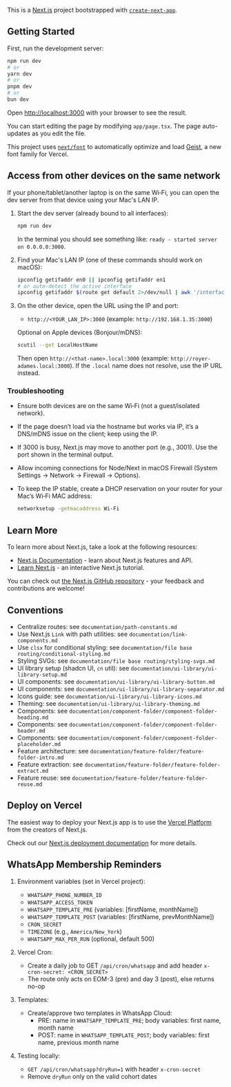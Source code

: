 This is a [Next.js](https://nextjs.org) project bootstrapped with [`create-next-app`](https://nextjs.org/docs/app/api-reference/cli/create-next-app).

## Getting Started

First, run the development server:

```bash
npm run dev
# or
yarn dev
# or
pnpm dev
# or
bun dev
```

Open [http://localhost:3000](http://localhost:3000) with your browser to see the result.

You can start editing the page by modifying `app/page.tsx`. The page auto-updates as you edit the file.

This project uses [`next/font`](https://nextjs.org/docs/app/building-your-application/optimizing/fonts) to automatically optimize and load [Geist](https://vercel.com/font), a new font family for Vercel.

## Access from other devices on the same network

If your phone/tablet/another laptop is on the same Wi‑Fi, you can open the dev server from that device using your Mac's LAN IP.

1. Start the dev server (already bound to all interfaces):

   ```bash
   npm run dev
   ```

   In the terminal you should see something like: `ready - started server on 0.0.0.0:3000`.

2. Find your Mac's LAN IP (one of these commands should work on macOS):

   ```bash
   ipconfig getifaddr en0 || ipconfig getifaddr en1
   # or auto-detect the active interface
   ipconfig getifaddr $(route get default 2>/dev/null | awk '/interface:/{print $2}')
   ```

3. On the other device, open the URL using the IP and port:

   - `http://<YOUR_LAN_IP>:3000` (example: `http://192.168.1.35:3000`)

   Optional on Apple devices (Bonjour/mDNS):

   ```bash
   scutil --get LocalHostName
   ```

   Then open `http://<that-name>.local:3000` (example: `http://royer-adames.local:3000`). If the `.local` name does not resolve, use the IP URL instead.

### Troubleshooting

- Ensure both devices are on the same Wi‑Fi (not a guest/isolated network).
- If the page doesn’t load via the hostname but works via IP, it’s a DNS/mDNS issue on the client; keep using the IP.
- If 3000 is busy, Next.js may move to another port (e.g., 3001). Use the port shown in the terminal output.
- Allow incoming connections for Node/Next in macOS Firewall (System Settings → Network → Firewall → Options).
- To keep the IP stable, create a DHCP reservation on your router for your Mac’s Wi‑Fi MAC address:

  ```bash
  networksetup -getmacaddress Wi-Fi
  ```

## Learn More

To learn more about Next.js, take a look at the following resources:

- [Next.js Documentation](https://nextjs.org/docs) - learn about Next.js features and API.
- [Learn Next.js](https://nextjs.org/learn) - an interactive Next.js tutorial.

You can check out [the Next.js GitHub repository](https://github.com/vercel/next.js) - your feedback and contributions are welcome!

## Conventions

- Centralize routes: see `documentation/path-constants.md`
- Use Next.js `Link` with path utilities: see `documentation/link-components.md`
- Use `clsx` for conditional styling: see `documentation/file base routing/conditional-styling.md`
- Styling SVGs: see `documentation/file base routing/styling-svgs.md`
- UI library setup (shadcn UI, `cn` util): see `documentation/ui-library/ui-library-setup.md`
- UI components: see `documentation/ui-library/ui-library-button.md`
- UI components: see `documentation/ui-library/ui-library-separator.md`
- Icons guide: see `documentation/ui-library/ui-library-icons.md`
- Theming: see `documentation/ui-library/ui-library-theming.md`
- Components: see `documentation/component-folder/component-folder-heading.md`
- Components: see `documentation/component-folder/component-folder-header.md`
- Components: see `documentation/component-folder/component-folder-placeholder.md`
- Feature architecture: see `documentation/feature-folder/feature-folder-intro.md`
- Feature extraction: see `documentation/feature-folder/feature-folder-extract.md`
- Feature reuse: see `documentation/feature-folder/feature-folder-reuse.md`

## Deploy on Vercel

The easiest way to deploy your Next.js app is to use the [Vercel Platform](https://vercel.com/new?utm_medium=default-template&filter=next.js&utm_source=create-next-app&utm_campaign=create-next-app-readme) from the creators of Next.js.

Check out our [Next.js deployment documentation](https://nextjs.org/docs/app/building-your-application/deploying) for more details.

## WhatsApp Membership Reminders

1. Environment variables (set in Vercel project):

   - `WHATSAPP_PHONE_NUMBER_ID`
   - `WHATSAPP_ACCESS_TOKEN`
   - `WHATSAPP_TEMPLATE_PRE` (variables: [firstName, monthName])
   - `WHATSAPP_TEMPLATE_POST` (variables: [firstName, prevMonthName])
   - `CRON_SECRET`
   - `TIMEZONE` (e.g., `America/New_York`)
   - `WHATSAPP_MAX_PER_RUN` (optional, default 500)

2. Vercel Cron:

   - Create a daily job to GET `/api/cron/whatsapp` and add header `x-cron-secret: <CRON_SECRET>`
   - The route only acts on EOM-3 (pre) and day 3 (post), else returns no-op

3. Templates:

   - Create/approve two templates in WhatsApp Cloud:
     - PRE: name in `WHATSAPP_TEMPLATE_PRE`; body variables: first name, month name
     - POST: name in `WHATSAPP_TEMPLATE_POST`; body variables: first name, previous month name

4. Testing locally:

   - `GET /api/cron/whatsapp?dryRun=1` with header `x-cron-secret`
   - Remove `dryRun` only on the valid cohort dates
